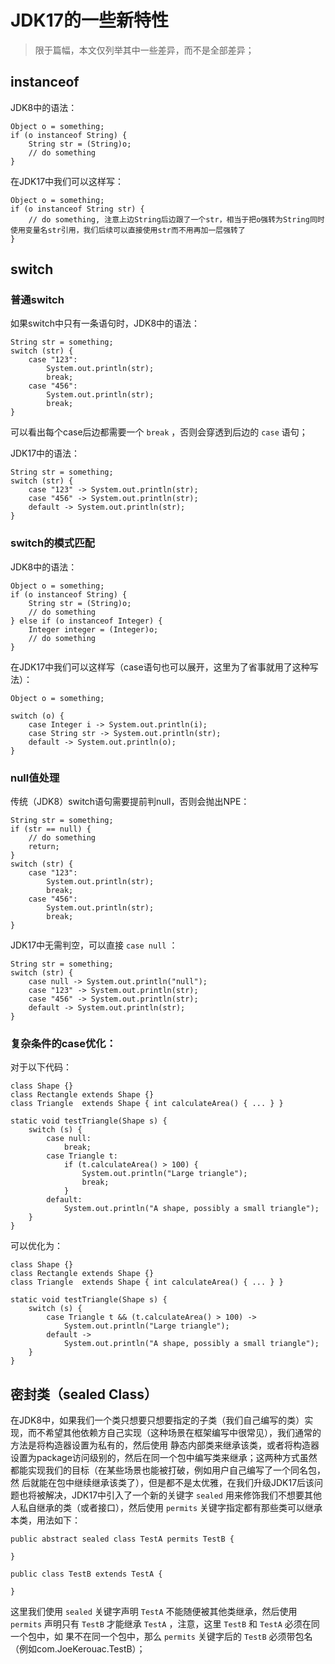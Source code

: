# JDK17的一些新特性
> 限于篇幅，本文仅列举其中一些差异，而不是全部差异；


## instanceof
JDK8中的语法：
```
Object o = something;
if (o instanceof String) {
    String str = (String)o;
    // do something
}
```

在JDK17中我们可以这样写：
```
Object o = something;
if (o instanceof String str) {
    // do something, 注意上边String后边跟了一个str，相当于把o强转为String同时使用变量名str引用，我们后续可以直接使用str而不用再加一层强转了
}
```

## switch
### 普通switch
如果switch中只有一条语句时，JDK8中的语法：
```
String str = something;
switch (str) {
    case "123":
        System.out.println(str);
        break;
    case "456":
        System.out.println(str);
        break;
}
```
可以看出每个case后边都需要一个 `break` ，否则会穿透到后边的 `case` 语句；

JDK17中的语法：
```
String str = something;
switch (str) {
    case "123" -> System.out.println(str);
    case "456" -> System.out.println(str);
    default -> System.out.println(str);
}
```


### switch的模式匹配
JDK8中的语法：
```
Object o = something;
if (o instanceof String) {
    String str = (String)o;
    // do something
} else if (o instanceof Integer) {
    Integer integer = (Integer)o;
    // do something
}
```

在JDK17中我们可以这样写（case语句也可以展开，这里为了省事就用了这种写法）：
```
Object o = something;

switch (o) {
    case Integer i -> System.out.println(i);
    case String str -> System.out.println(str);
    default -> System.out.println(o);
}
```

### null值处理
传统（JDK8）switch语句需要提前判null，否则会抛出NPE：
```
String str = something;
if (str == null) {
    // do something
    return;
}
switch (str) {
    case "123":
        System.out.println(str);
        break;
    case "456":
        System.out.println(str);
        break;
}
```

JDK17中无需判空，可以直接 `case null` ：
```
String str = something;
switch (str) {
    case null -> System.out.println("null");
    case "123" -> System.out.println(str);
    case "456" -> System.out.println(str);
    default -> System.out.println(str);
}

```

### 复杂条件的case优化：
对于以下代码：
```
class Shape {}
class Rectangle extends Shape {}
class Triangle  extends Shape { int calculateArea() { ... } }

static void testTriangle(Shape s) {
    switch (s) {
        case null:
            break;
        case Triangle t:
            if (t.calculateArea() > 100) {
                System.out.println("Large triangle");
                break;
            }
        default:
            System.out.println("A shape, possibly a small triangle");
    }
}

```

可以优化为：
```
class Shape {}
class Rectangle extends Shape {}
class Triangle  extends Shape { int calculateArea() { ... } }

static void testTriangle(Shape s) {
    switch (s) {
        case Triangle t && (t.calculateArea() > 100) ->
            System.out.println("Large triangle");
        default ->
            System.out.println("A shape, possibly a small triangle");
    }
}
```

## 密封类（sealed Class）
在JDK8中，如果我们一个类只想要只想要指定的子类（我们自己编写的类）实现，而不希望其他依赖方自己实现（这种场景在框架编写中很常见），我们通常的方法是将构造器设置为私有的，然后使用
静态内部类来继承该类，或者将构造器设置为package访问级别的，然后在同一个包中编写类来继承；这两种方式虽然都能实现我们的目标（在某些场景也能被打破，例如用户自己编写了一个同名包，然
后就能在包中继续继承该类了），但是都不是太优雅，在我们升级JDK17后该问题也将被解决，JDK17中引入了一个新的关键字 `sealed` 用来修饰我们不想要其他人私自继承的类（或者接口），然后使用
`permits` 关键字指定都有那些类可以继承本类，用法如下：

```
public abstract sealed class TestA permits TestB {
    
}

public class TestB extends TestA {
    
}
```
这里我们使用 `sealed` 关键字声明 `TestA` 不能随便被其他类继承，然后使用 `permits` 声明只有 `TestB` 才能继承 `TestA` ，注意，这里 `TestB` 和 `TestA` 必须在同一个包中，如
果不在同一个包中，那么 `permits` 关键字后的 `TestB` 必须带包名（例如com.JoeKerouac.TestB）；
